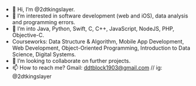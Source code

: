 - 👋 Hi, I’m @2dtkingslayer.
- 👀 I’m interested in software development (web and iOS), data analysis and programming errors.
- 🌱 I’m into Java, Python, Swift, C, C++, JavaScript, NodeJS, PHP, Objective-C.
- Courseworks: Data Structure & Algorithm, Mobile App Development, Web Development, Object-Oriented Programming, Introduction to Data Science, Digital Systems.
- 💞️ I’m looking to collaborate on further projects.
- 📫 How to reach me? Gmail: ddtblock1903@gmail.com // ig: @2dtkingslayer

<!---
2dtkingslayer/2dtkingslayer is a ✨ special ✨ repository because its `README.md` (this file) appears on your GitHub profile.
You can click the Preview link to take a look at your changes.
--->
